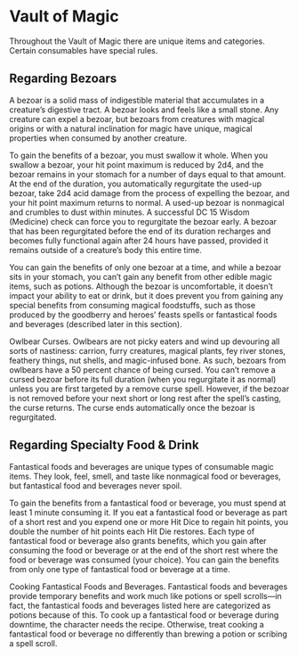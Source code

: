<h1>Vault of Magic</h2>
Throughout the Vault of Magic there are unique items and categories. Certain consumables have special rules.

<h2> Regarding Bezoars</h2>
A bezoar is a solid mass of indigestible material that accumulates in a creature’s digestive tract. A bezoar looks and feels like a small stone. Any creature can expel a bezoar, but bezoars from creatures with magical origins or with a natural inclination for magic have unique, magical properties when consumed by another creature. 

To gain the benefits of a bezoar, you must swallow it whole. When you swallow a bezoar, your hit point maximum is reduced by 2d4, and the bezoar remains in your stomach for a number of days equal to that amount. At the end of the duration, you automatically regurgitate the used-up bezoar, take 2d4 acid damage from the process of expelling the bezoar, and your hit point maximum returns to normal. A used-up bezoar is nonmagical and crumbles to dust within minutes. A successful DC 15 Wisdom (Medicine) check can force you to regurgitate the bezoar early. A bezoar that has been regurgitated before the end of its duration recharges and becomes fully functional again after 24 hours have passed, provided it remains outside of a creature’s body this entire time. 

You can gain the benefits of only one bezoar at a time, and while a bezoar sits in your stomach, you can’t gain any benefit from other edible magic items, such as potions. Although the bezoar is uncomfortable, it doesn’t impact your ability to eat or drink, but it does prevent you from gaining any special benefits from consuming magical foodstuffs, such as those produced by the goodberry and heroes’ feasts spells or fantastical foods and beverages (described later in this section). 

Owlbear Curses. Owlbears are not picky eaters and wind up devouring all sorts of nastiness: carrion, furry creatures, magical plants, fey river stones, feathery things, nut shells, and magic-infused bone. As such, bezoars from owlbears have a 50 percent chance of being cursed. You can’t remove a cursed bezoar before its full duration (when you regurgitate it as normal) unless you are first targeted by a remove curse spell. However, if the bezoar is not removed before your next short or long rest after the spell’s casting, the curse returns. The curse ends automatically once the bezoar is regurgitated. 

<h2>Regarding Specialty Food & Drink</h2>
Fantastical foods and beverages are unique types of consumable magic items. They look, feel, smell, and taste like nonmagical food or beverages, but fantastical food and beverages never spoil. 

To gain the benefits from a fantastical food or beverage, you must spend at least 1 minute consuming it. If you eat a fantastical food or beverage as part of a short rest and you expend one or more Hit Dice to regain hit points, you double the number of hit points each Hit Die restores. Each type of fantastical food or beverage also grants benefits, which you gain after consuming the food or beverage or at the end of the short rest where the food or beverage was consumed (your choice). You can gain the benefits from only one type of fantastical food or beverage at a time. 

Cooking Fantastical Foods and Beverages. Fantastical foods and beverages provide temporary benefits and work much like potions or spell scrolls—in fact, the fantastical foods and beverages listed here are categorized as potions because of this. To cook up a fantastical food or beverage during downtime, the character needs the recipe. Otherwise, treat cooking a fantastical food or beverage no differently than brewing a potion or scribing a spell scroll.  
